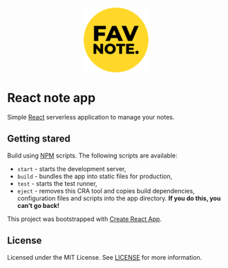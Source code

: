 <p align="center"><img src="https://raw.githubusercontent.com/pawelrusak/react-note-app/851af0930676810310cac0c0e39832b03580d972/logo.svg" height="150" alt="FAV Note."><p>
  
# React note app

Simple [React](https://reactjs.org/) serverless application to manage your notes.

## Getting stared

Build using [NPM](https://www.npmjs.com/get-npm) scripts. The following scripts are available:

- `start` - starts the development server,
- `build` - bundles the app into static files for production,
- `test` - starts the test runner,
- `eject` - removes this CRA tool and copies build dependencies, configuration files
  and scripts into the app directory. **If you do this, you can’t go back!**

This project was bootstrapped with [Create React App](https://create-react-app.dev/).

## License

Licensed under the MIT License. See [LICENSE](./LICENSE) for more information.
